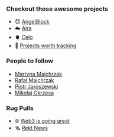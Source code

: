 ### Checkout those awesome projects

- 😈 [AngelBlock](https://angelblock.io)
- ☁️ [Aira](https://airalabs.io)
- 🫀 [Celo](https://celo.org)
- 🥇 [Projects worth tracking](https://github.com/Mc01?tab=stars)

### People to follow

- [Martyna Majchrzak](https://github.com/MMartynamajchrzak)
- [Rafał Majchrzak](https://github.com/rafal2228)
- [Piotr Jaroszewski](https://github.com/akcelero)
- [Mikołaj Okrzesa](https://github.com/mokrzesa)

### Rug Pulls

- 🌐 [Web3 is going great](https://web3isgoinggreat.com/)
- 🗞️ [Rekt News](https://rekt.news)
